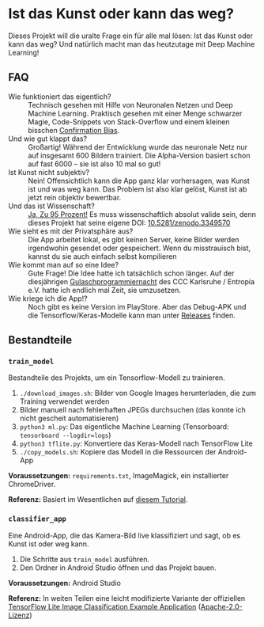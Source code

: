 # Ist das Kunst oder kann das weg?

Dieses Projekt will die uralte Frage ein für alle mal lösen: Ist das Kunst oder kann das weg? Und natürlich macht man das heutzutage mit Deep Machine Learning!

## FAQ

<dl>
  <dt>Wie funktioniert das eigentlich?</dt>
  <dd>Technisch gesehen mit Hilfe von Neuronalen Netzen und Deep Machine Learning. Praktisch gesehen mit einer Menge schwarzer Magie, Code-Snippets von Stack-Overflow und einem kleinen bisschen <a href="https://en.wikipedia.org/wiki/Confirmation_bias">Confirmation Bias</a>.</dd>
  <dt>Und wie gut klappt das?</dt>
  <dd>Großartig! Während der Entwicklung wurde das neuronale Netz nur auf insgesamt 600 Bildern trainiert. Die Alpha-Version basiert schon auf fast 6000 – sie ist also 10 mal so gut!</dd>
  <dt>Ist Kunst nicht subjektiv?</dt>
  <dd>Nein! Offensichtlich kann die App ganz klar vorhersagen, was Kunst ist und was weg kann. Das Problem ist also klar gelöst, Kunst ist ab jetzt rein objektiv bewertbar.</dd>
  <dt>Und das ist Wissenschaft?</dt>
  <dd><a href="https://www.youtube.com/watch?v=LSWDZsq0YoE&t=13m50s">Ja, Zu 95 Prozent!</a> Es muss wissenschaftlich absolut valide sein, denn dieses Projekt hat seine eigene DOI: <a href="https://doi.org/10.5281/zenodo.3349570">10.5281/zenodo.3349570</a></dd>
  <dt>Wie sieht es mit der Privatsphäre aus?</dt>
  <dd>Die App arbeitet lokal, es gibt keinen Server, keine Bilder werden irgendwohin gesendet oder gespeichert. Wenn du misstrauisch bist, kannst du sie auch einfach selbst kompilieren</dd>
  <dt>Wie kommt man auf so eine Idee?</dt>
  <dd>Gute Frage! Die Idee hatte ich tatsächlich schon länger. Auf der diesjährigen <a href="https://entropia.de/GPN19">Gulaschprogrammiernacht</a> des CCC Karlsruhe / Entropia e.V. hatte ich endlich mal Zeit, sie umzusetzen.</dd>
  <dt>Wie kriege ich die App!?</dt>
  <dd>Noch gibt es keine Version im PlayStore. Aber das Debug-APK und die Tensorflow/Keras-Modelle kann man unter <a href="https://github.com/liwde/ArtOrTrash/releases">Releases</a> finden.</dd>
</dl>

## Bestandteile

### `train_model`

Bestandteile des Projekts, um ein Tensorflow-Modell zu trainieren.

1. `./download_images.sh`: Bilder von Google Images herunterladen, die zum Training verwendet werden
2. Bilder manuell nach fehlerhaften JPEGs durchsuchen (das konnte ich nicht gescheit automatisieren)
3. `python3 ml.py`: Das eigentliche Machine Learning (Tensorboard: `tensorboard --logdir=logs`)
4. `python3 tflite.py`: Konvertiere das Keras-Modell nach TensorFlow Lite
5. `./copy_models.sh`: Kopiere das Modell in die Ressourcen der Android-App

**Voraussetzungen:** `requirements.txt`, ImageMagick, ein installierter ChromeDriver.

**Referenz:** Basiert im Wesentlichen auf [diesem Tutorial](https://towardsdatascience.com/easy-image-classification-with-tensorflow-2-0-f734fee52d13).

### `classifier_app`

Eine Android-App, die das Kamera-Bild live klassifiziert und sagt, ob es Kunst ist oder weg kann.

1. Die Schritte aus `train_model` ausführen.
2. Den Ordner in Android Studio öffnen und das Projekt bauen.

**Voraussetzungen:** Android Studio

**Referenz:** In weiten Teilen eine leicht modifizierte Variante der offiziellen [TensorFlow Lite Image Classification Example Application](https://github.com/tensorflow/examples/tree/master/lite/examples/image_classification/android) ([Apache-2.0-Lizenz](https://www.apache.org/licenses/LICENSE-2.0.html))
